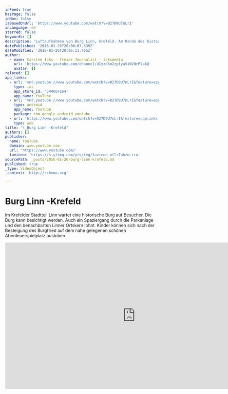 ```yaml
---
inFeed: true
hasPage: false
inNav: false
isBasedOnUrl: 'https://www.youtube.com/watch?v=027D9U7nLrI'
inLanguage: de
starred: false
keywords: []
description: 'Luftaufnahmen von Burg Linn, Krefeld. Am Rande des historischen Ortskerns des Krefelder Stadtteils Linn liegt Burg Linn. Der erste Teil der heutigen Wasserburg wurde im 12. Jahrhundert als Wohn- und Wehrturm errichtet. Die Burg und das Jagdschlösschen sind als Museum der Öffentlichkeit zugänglich.'
datePublished: '2016-01-26T20:06:07.539Z'
dateModified: '2016-01-26T20:05:11.765Z'
author:
  - name: Carsten Icks - freier Journalist - icksmedia
    url: 'https://www.youtube.com/channel/UCyzd5n2zpfyaSiW2NrPlakQ'
    avatar: {}
related: []
app_links:
  - url: 'vnd.youtube://www.youtube.com/watch?v=027D9U7nLrI&feature=applinks'
    type: ios
    app_store_id: '544007664'
    app_name: YouTube
  - url: 'vnd.youtube://www.youtube.com/watch?v=027D9U7nLrI&feature=applinks'
    type: android
    app_name: YouTube
    package: com.google.android.youtube
  - url: 'https://www.youtube.com/watch?v=027D9U7nLrI&feature=applinks'
    type: web
title: "\_Burg Linn -Krefeld"
authors: []
publisher:
  name: YouTube
  domain: www.youtube.com
  url: 'https://www.youtube.com/'
  favicon: 'https://s.ytimg.com/yts/img/favicon-vflz7uhzw.ico'
sourcePath: _posts/2016-01-26-burg-linn-krefeld.md
published: true
_type: VideoObject
_context: 'http://schema.org'

---
```

# Burg Linn -Krefeld

Im Krefelder Stadtteil Linn wartet eine historische Burg auf Besucher. Die Burg kann besichtigt werden. Auch ein Spaziergang durch die Parkanlage und den benachbarten Linner Ortskern lohnt. Kinder können sich nach der Besteigung des Burgfried auf dem nahe gelegenen schönen Abenteuerspielplatz austoben.

<iframe src="https://cdn.embedly.com/widgets/media.html?src=https%3A%2F%2Fwww.youtube.com%2Fembed%2F027D9U7nLrI%3Ffeature%3Doembed&amp;url=https%3A%2F%2Fwww.youtube.com%2Fwatch%3Fv%3D027D9U7nLrI&amp;image=https%3A%2F%2Fi.ytimg.com%2Fvi%2F027D9U7nLrI%2Fhqdefault.jpg&amp;key=b7d04c9b404c499eba89ee7072e1c4f7&amp;type=text%2Fhtml&amp;schema=youtube" width="854" height="480" scrolling="no" frameborder="0" allowfullscreen="allowfullscreen" style=""></iframe>